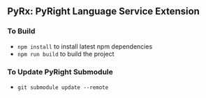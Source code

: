 ## PyRx: PyRight Language Service Extension

### To Build

* `npm install` to install latest npm dependencies
* `npm run build` to build the project

### To Update PyRight Submodule

* `git submodule update --remote`

